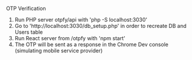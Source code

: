 OTP Verification

1. Run PHP server otpfy/api with 'php -S localhost:3030'
2. Go to 'http://localhost:3030/db_setup.php' in order to recreate DB and Users table
3. Run React server from /otpfy with 'npm start'
4. The OTP will be sent as a response in the Chrome Dev console (simulating mobile service provider)
